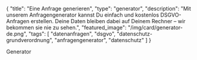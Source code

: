 {
    "title": "Eine Anfrage generieren",
    "type": "generator",
    "description": "Mit unserem Anfragengenerator kannst Du einfach und kostenlos DSGVO-Anfragen erstellen. Deine Daten bleiben dabei auf Deinem Rechner – wir bekommen sie nie zu sehen.",
    "featured_image": "/img/card/generator-de.png",
    "tags": [ "datenanfragen", "dsgvo", "datenschutz-grundverordnung", "anfragengenerator", "datenschutz" ]
}
 
Generator
